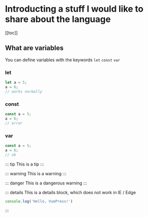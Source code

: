 # Introducting a stuff I would like to share about the language

[[toc]]

## What are variables

You can define variables with the keywords `let` `const` `var`

### let

```js
let a = 5;
a = 6;
// works normally
```

### const

```js
const a = 5;
a = 6;
// error
```

### var
```js
const a = 5;
a = 6;
// ok
```

::: tip
This is a tip
:::

::: warning
This is a warning
:::

::: danger
This is a dangerous warning
:::

::: details
This is a details block, which does not work in IE / Edge
```js
console.log('Hello, VuePress!')
```
:::


